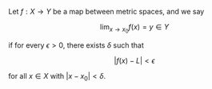 Let $f: X \to Y$ be a map between metric spaces, and we say

$$
\lim_{x\to x_0} f(x) = y \in Y
$$

if for every $\epsilon > 0$, there exists $\delta$ such that 

$$
|f(x) - L| < \epsilon
$$

for all $x \in X$ with $|x - x_0| < \delta$.
